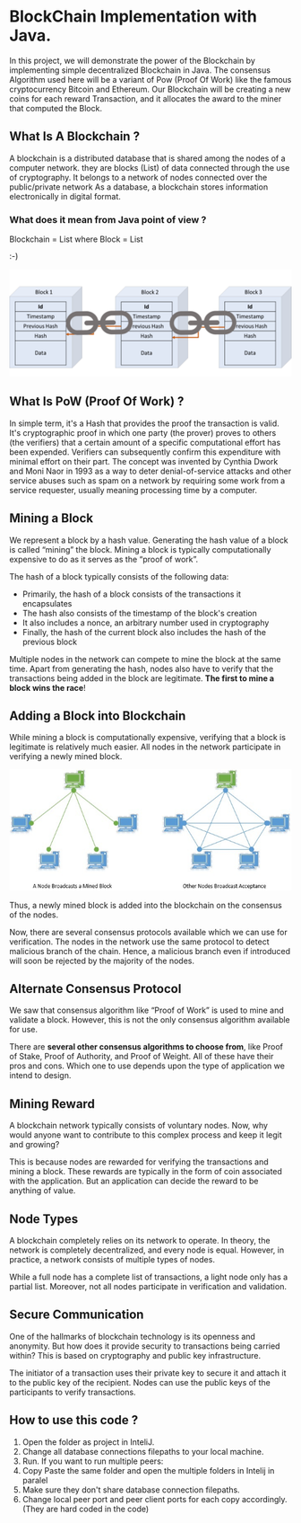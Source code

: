 # BlockChain Implementation with Java.
In this project, we will demonstrate the power of the Blockchain by implementing simple decentralized  Blockchain in Java.
The consensus Algorithm used here will be a variant of Pow (Proof Of Work) like the famous cryptocurrency Bitcoin
and Ethereum. Our Blockchain  will be creating a new coins for each reward Transaction, and it allocates 
the award to the miner that computed the Block.


## What Is A Blockchain ?
A blockchain is a distributed database that is shared among the nodes of a computer network.
they are blocks (List<Block>) of data connected through the use of cryptography. 
It belongs to a network of nodes connected over the public/private network
As a database, a blockchain stores information electronically in digital format.

### What does it mean from Java point of view ? 
Blockchain = List<Block>
where
Block  = List<Transaction> 

:-)

![img_1.png](img_1.png)


## What Is PoW (Proof Of Work) ?
In simple term, it's a Hash that provides the proof the transaction is valid. It's  cryptographic proof in which 
one party (the prover) proves to others (the verifiers) that a certain amount of a specific computational effort 
has been expended. Verifiers can subsequently confirm this expenditure with minimal effort on their part. 
The concept was invented by Cynthia Dwork and Moni Naor in 1993 as a way to deter denial-of-service attacks and 
other service abuses such as spam on a network by requiring some work from a service requester, usually meaning 
processing time by a computer.


## Mining a Block
We represent a block by a hash value. Generating the hash value of a block is called “mining” the block. Mining a block is typically computationally expensive to do as it serves as the “proof of work”.

The hash of a block typically consists of the following data:

* Primarily, the hash of a block consists of the transactions it encapsulates
* The hash also consists of the timestamp of the block's creation
* It also includes a nonce, an arbitrary number used in cryptography
* Finally, the hash of the current block also includes the hash of the previous block

Multiple nodes in the network can compete to mine the block at the same time. 
Apart from generating the hash, nodes also have to verify that the transactions being added in the block are legitimate. 
**The first to mine a block wins the race**!



## Adding a Block into Blockchain

While mining a block is computationally expensive, verifying that a block is legitimate is relatively much easier. 
All nodes in the network participate in verifying a newly mined block.

![img_4.png](img_4.png)

Thus, a newly mined block is added into the blockchain on the consensus of the nodes.

Now, there are several consensus protocols available which we can use for verification. 
The nodes in the network use the same protocol to detect malicious branch of the chain. 
Hence, a malicious branch even if introduced will soon be rejected by the majority of the nodes.


## Alternate Consensus Protocol
We saw that consensus algorithm like “Proof of Work” is used to mine and validate a block. However, 
this is not the only consensus algorithm available for use.

There are **several other consensus algorithms to choose from**, like Proof of Stake, Proof of Authority, and Proof of Weight.
All of these have their pros and cons.
Which one to use depends upon the type of application we intend to design.


## Mining Reward
A blockchain network typically consists of voluntary nodes. Now, why would anyone want to contribute to this complex 
process and keep it legit and growing?

This is because nodes are rewarded for verifying the transactions and mining a block. These rewards are typically 
in the form of coin associated with the application. But an application can decide the reward to be anything of value.


## Node Types
A blockchain completely relies on its network to operate. In theory, the network is completely decentralized, 
and every node is equal. However, in practice, a network consists of multiple types of nodes.

While a full node has a complete list of transactions, a light node only has a partial list. Moreover, 
not all nodes participate in verification and validation.


## Secure Communication
One of the hallmarks of blockchain technology is its openness and anonymity. But how does it provide security 
to transactions being carried within? This is based on cryptography and public key infrastructure.

The initiator of a transaction uses their private key to secure it and attach it to the public key of the recipient. 
Nodes can use the public keys of the participants to verify transactions.


## How to use this code ? 
1. Open the folder as project in InteliJ.
2. Change all database connections filepaths to your local machine.
3. Run.
If you want to run multiple peers: 
1. Copy Paste the same folder and open the multiple folders in Intelij in paralel
2. Make sure they don't share database connection filepaths.
3. Change local peer port and peer client ports for each copy accordingly. (They are hard coded in the code)

